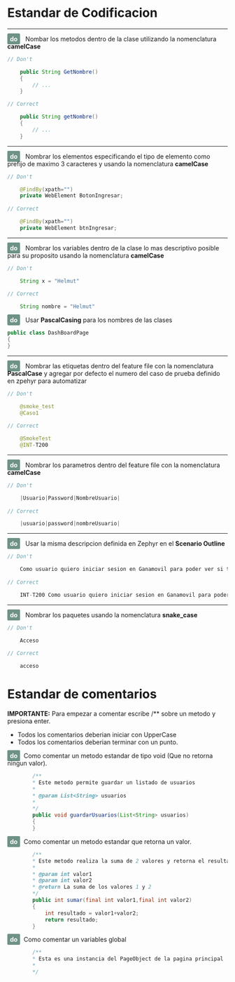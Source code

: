 # Estandar de Codificacion
---
<span style="font-weight: bold;color:white;margin:0 8px 0 0;padding:4px 6px;background-color:#6e9286;border-radius:3px">do</span>
Nombar los metodos dentro de la clase utilizando la nomenclatura **camelCase**
```java
// Don't

    public String GetNombre()
    {
        // ...
    }

// Correct

    public String getNombre()
    {
        // ...
    }

```

---
<span style="font-weight: bold;color:white;margin:0 8px 0 0;padding:4px 6px;background-color:#6e9286;border-radius:2px;">do</span>
Nombrar los elementos especificando el tipo de elemento como prefijo de maximo 3 caracteres y usando la nomenclatura **camelCase**
```java
// Don't

    @FindBy(xpath="")
    private WebElement BotonIngresar;
 
// Correct

    @FindBy(xpath="")
    private WebElement btnIngresar;

```
---
<span style="font-weight: bold;color:white;margin:0 8px 0 0;padding:4px 6px;background-color:#6e9286;border-radius:2px;">do</span>
Nombrar los variables dentro de la clase lo mas descriptivo posible para su proposito usando la nomenclatura **camelCase**
```java
// Don't

    String x = "Helmut"
 
// Correct

    String nombre = "Helmut"


```
<span style="font-weight: bold;color:white;margin:0 8px 0 0;padding:4px 6px;background-color:#6e9286;border-radius:3px">do</span>
Usar **PascalCasing** para los nombres de las clases
```java
public class DashBoardPage
{
}
``` 

---
<span style="font-weight: bold;color:white;margin:0 8px 0 0;padding:4px 6px;background-color:#6e9286;border-radius:2px;">do</span>
Nombrar las etiquetas dentro del feature file con la nomenclatura **PascalCase** y agregar por defecto el numero del caso de prueba definido en zpehyr para automatizar
```java
// Don't

    @smoke_test
    @Caso1
 
// Correct

    @SmokeTest
    @INT-T200


```

---
<span style="font-weight: bold;color:white;margin:0 8px 0 0;padding:4px 6px;background-color:#6e9286;border-radius:2px;">do</span>
Nombrar los parametros dentro del feature file con la nomenclatura **camelCase**
```java
// Don't

    |Usuario|Password|NombreUsuario|
 
// Correct

    |usuario|password|nombreUsuario|


```

---
<span style="font-weight: bold;color:white;margin:0 8px 0 0;padding:4px 6px;background-color:#6e9286;border-radius:2px;">do</span>
Usar la misma descripcion definida en Zephyr en el **Scenario Outline**
```java
// Don't

    Como usuario quiero iniciar sesion en Ganamovil para poder ver si tengo acceso.
 
// Correct

    INT-T200 Como usuario quiero iniciar sesion en Ganamovil para poder ver si tengo acceso.


```
---
<span style="font-weight: bold;color:white;margin:0 8px 0 0;padding:4px 6px;background-color:#6e9286;border-radius:2px;">do</span>
Nombrar los paquetes usando la nomenclatura **snake_case**
```java
// Don't

    Acceso
 
// Correct

    acceso


```
   
# Estandar de comentarios

**IMPORTANTE:** Para empezar a comentar escribe /** sobre un metodo y presiona enter.

* Todos los comentarios deberian iniciar con UpperCase
* Todos los comentarios deberian terminar con un punto.

<span style="font-weight: bold;color:white;margin:0 8px 0 0;padding:4px 6px;background-color:#6e9286;border-radius:2px;">do</span>Como comentar un metodo estandar de tipo void (Que no retorna ningun valor).

```java
        /**
        * Este metodo permite guardar un listado de usuarios
        * 
        * @param List<String> usuarios
        * 
        */
        public void guardarUsuarios(List<String> usuarios)
        {
        }
```



<span style="font-weight: bold;color:white;margin:0 8px 0 0;padding:4px 6px;background-color:#6e9286;border-radius:2px;">do</span>Como comentar un metodo estandar que retorna un valor.

```java
        /**
        * Este metodo realiza la suma de 2 valores y retorna el resultado.
        * 
        * @param int valor1
        * @param int valor2
        * @return La suma de los valores 1 y 2
        */
        public int sumar(final int valor1,final int valor2)
        {
            int resultado = valor1+valor2;
            return resultado;
        }
```


<span style="font-weight: bold;color:white;margin:0 8px 0 0;padding:4px 6px;background-color:#6e9286;border-radius:2px;">do</span>Como comentar un variables global

```java
        /**
        * Esta es una instancia del PageObject de la pagina principal
        * 
        */
        

```
